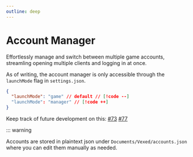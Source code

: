 ```yaml
---
outline: deep
---
```


# Account Manager

Effortlessly manage and switch between multiple game accounts, streamling opening multiple clients and logging in at once.

As of writing, the account manager is only accessible through the `launchMode` flag in `settings.json`.

```json
{
  "launchMode": "game" // default // [!code --]
  "launchMode": "manager" // [!code ++]
}
```

Keep track of future development on this: [#73](https://github.com/toommyliu/vexed/issues/73) [#77](https://github.com/toommyliu/vexed/issues/77)

::: warning

Accounts are stored in plaintext json under `Documents/Vexed/accounts.json` where you can edit them manually as needed.
